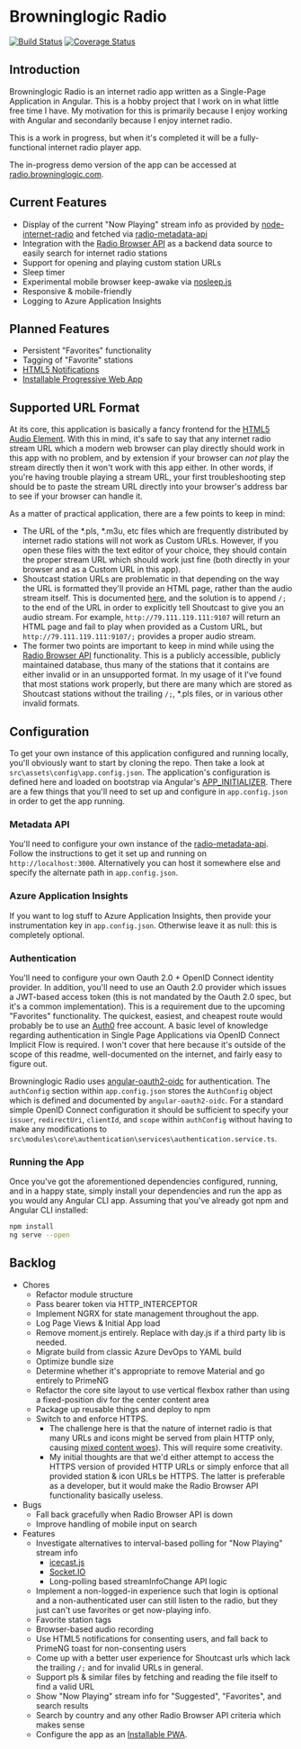 # Browninglogic Radio

[![Build Status](https://toxicbard.visualstudio.com/Browninglogic%20Radio/_apis/build/status/Browninglogic%20Radio%20UI?branchName=master)](https://toxicbard.visualstudio.com/Browninglogic%20Radio/_build/latest?definitionId=2&branchName=master)
[![Coverage Status](https://coveralls.io/repos/github/pfbrowning/ng-radio/badge.svg?branch=master)](https://coveralls.io/github/pfbrowning/ng-radio?branch=master)

## Introduction
Browninglogic Radio is an internet radio app written as a Single-Page Application in Angular.  This is a hobby project that I work on in what little free time I have.  My motivation for this is primarily because I enjoy working with Angular and secondarily because I enjoy internet radio.

This is a work in progress, but when it's completed it will be a fully-functional internet radio player app.

The in-progress demo version of the app can be accessed at [radio.browninglogic.com](http://radio.browninglogic.com).

## Current Features
* Display of the current "Now Playing" stream info as provided by [node-internet-radio](https://github.com/gabek/node-internet-radio) and fetched via [radio-metadata-api](https://github.com/pfbrowning/radio-metadata-api)
* Integration with the [Radio Browser API](http://www.radio-browser.info) as a backend data source to easily search for internet radio stations
* Support for opening and playing custom station URLs
* Sleep timer
* Experimental mobile browser keep-awake via [nosleep.js](https://github.com/richtr/NoSleep.js/)
* Responsive & mobile-friendly
* Logging to Azure Application Insights

## Planned Features
* Persistent "Favorites" functionality
* Tagging of "Favorite" stations
* [HTML5 Notifications](https://developer.mozilla.org/en-US/docs/Web/API/notification)
* [Installable Progressive Web App](https://developer.mozilla.org/en-US/docs/Web/Progressive_web_apps/Installable_PWAs)

## Supported URL Format
At its core, this application is basically a fancy frontend for the [HTML5 Audio Element](https://developer.mozilla.org/en-US/docs/Web/HTML/Element/audio).  With this in mind, it's safe to say that any internet radio stream URL which a modern web browser can play directly should work in this app with no problem, and by extension if your browser can *not* play the stream directly then it won't work with this app either.  In other words, if you're having trouble playing a stream URL, your first troubleshooting step should be to paste the stream URL directly into your browser's address bar to see if your browser can handle it.

As a matter of practical application, there are a few points to keep in mind:
* The URL of the *.pls, *.m3u, etc files which are frequently distributed by internet radio stations will not work as Custom URLs.  However, if you open these files with the text editor of your choice, they should contain the proper stream URL which should work just fine (both directly in your browser and as a Custom URL in this app).
* Shoutcast station URLs are problematic in that depending on the way the URL is formatted they'll provide an HTML page, rather than the audio stream itself.  This is documented [here](https://stackoverflow.com/a/1759607), and the solution is to append `/;` to the end of the URL in order to explicitly tell Shoutcast to give you an audio stream.  For example, `http://79.111.119.111:9107` will return an HTML page and fail to play when provided as a Custom URL, but `http://79.111.119.111:9107/;` provides a proper audio stream.
* The former two points are important to keep in mind while using the [Radio Browser API](http://www.radio-browser.info) functionality.  This is a publicly accessible, publicly maintained database, thus many of the stations that it contains are either invalid or in an unsupported format.  In my usage of it I've found that most stations work properly, but there are many which are stored as Shoutcast stations without the trailing `/;`, *.pls files, or in various other invalid formats.

## Configuration
To get your own instance of this application configured and running locally, you'll obviously want to start by cloning the repo.  Then take a look at `src\assets\config\app.config.json`.  The application's configuration is defined here and loaded on bootstrap via Angular's [APP_INITIALIZER](https://davembush.github.io/where-to-store-angular-configurations/).  There are a few things that you'll need to set up and configure in `app.config.json` in order to get the app running.

### Metadata API
You'll need to configure your own instance of the [radio-metadata-api](https://github.com/pfbrowning/radio-metadata-api).  Follow the instructions to get it set up and running on `http://localhost:3000`.  Alternatively you can host it somewhere else and specify the alternate path in `app.config.json`.

### Azure Application Insights
If you want to log stuff to Azure Application Insights, then provide your instrumentation key in `app.config.json`.  Otherwise leave it as null: this is completely optional.

### Authentication
You'll need to configure your own Oauth 2.0 + OpenID Connect identity provider.  In addition, you'll need to use an Oauth 2.0 provider which issues a JWT-based access token (this is not mandated by the Oauth 2.0 spec, but it's a common implementation).  This is a requirement due to the upcoming "Favorites" functionality.  The quickest, easiest, and cheapest route would probably be to use an [Auth0](https://auth0.com/) free account.  A basic level of knowledge regarding authentication in Single Page Applications via OpenID Connect Implicit Flow is required.  I won't cover that here because it's outside of the scope of this readme, well-documented on the internet, and fairly easy to figure out.

Browninglogic Radio uses [angular-oauth2-oidc](https://github.com/manfredsteyer/angular-oauth2-oidc) for authentication.  The `authConfig` section within `app.config.json` stores the `AuthConfig` object which is defined and documented by `angular-oauth2-oidc`.  For a standard simple OpenID Connect configuration it should be sufficient to specify your `issuer`, `redirectUri`, `clientId`, and `scope` within `authConfig` without having to make any modifications to `src\modules\core\authentication\services\authentication.service.ts`.

### Running the App
Once you've got the aforementioned dependencies configured, running, and in a happy state, simply install your dependencies and run the app as you would any Angular CLI app.  Assuming that you've already got npm and Angular CLI installed:
```bash
npm install
ng serve --open
```
  
## Backlog
* Chores
  * Refactor module structure
  * Pass bearer token via HTTP_INTERCEPTOR
  * Implement NGRX for state management throughout the app.
  * Log Page Views & Initial App load
  * Remove moment.js entirely.  Replace with day.js if a third party lib is needed.
  * Migrate build from classic Azure DevOps to YAML build
  * Optimize bundle size
  * Determine whether it's appropriate to remove Material and go entirely to PrimeNG
  * Refactor the core site layout to use vertical flexbox rather than using a fixed-position div for the center content area
  * Package up reusable things and deploy to npm
  * Switch to and enforce HTTPS.
    * The challenge here is that the nature of internet radio is that many URLs and icons might be served from plain HTTP only, causing [mixed content woes](https://developers.google.com/web/fundamentals/security/prevent-mixed-content/what-is-mixed-content)).  This will require some creativity.
    * My initial thoughts are that we'd either attempt to access the HTTPS version of provided HTTP URLs or simply enforce that all provided station & icon URLs be HTTPS.  The latter is preferable as a developer, but it would make the Radio Browser API functionality basically useless.
* Bugs
  * Fall back gracefully when Radio Browser API is down
  * Improve handling of mobile input on search
* Features
  * Investigate alternatives to interval-based polling for "Now Playing" stream info
    * [icecast.js](https://www.npmjs.com/package/icecast.js)
    * [Socket.IO](https://www.npmjs.com/package/socket.io)
    * Long-polling based streamInfoChange API logic
  * Implement a non-logged-in experience such that login is optional and a non-authenticated user can still listen to the radio, but they just can't use favorites or get now-playing info.
  * Favorite station tags
  * Browser-based audio recording
  * Use HTML5 notifications for consenting users, and fall back to PrimeNG toast for non-consenting users
  * Come up with a better user experience for Shoutcast urls which lack the trailing `/;` and for invalid URLs in general.
  * Support pls & similar files by fetching and reading the file itself to find a valid URL
  * Show "Now Playing" stream info for "Suggested", "Favorites", and search results
  * Search by country and any other Radio Browser API criteria which makes sense
  * Configure the app as an [Installable PWA](https://developer.mozilla.org/en-US/docs/Web/Progressive_web_apps/Installable_PWAs).